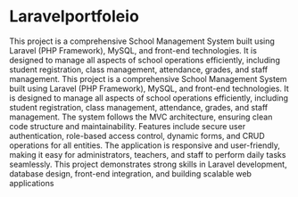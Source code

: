 # Laravelportfoleio
This project is a comprehensive School Management System built using Laravel (PHP Framework), MySQL, and front-end technologies. It is designed to manage all aspects of school operations efficiently, including student registration, class management, attendance, grades, and staff management. 
This project is a comprehensive School Management System built using Laravel (PHP Framework), MySQL, and front-end technologies. It is designed to manage all aspects of school operations efficiently, including student registration, class management, attendance, grades, and staff management. The system follows the MVC architecture, ensuring clean code structure and maintainability. Features include secure user authentication, role-based access control, dynamic forms, and CRUD operations for all entities. The application is responsive and user-friendly, making it easy for administrators, teachers, and staff to perform daily tasks seamlessly. This project demonstrates strong skills in Laravel development, database design, front-end integration, and building scalable web applications
